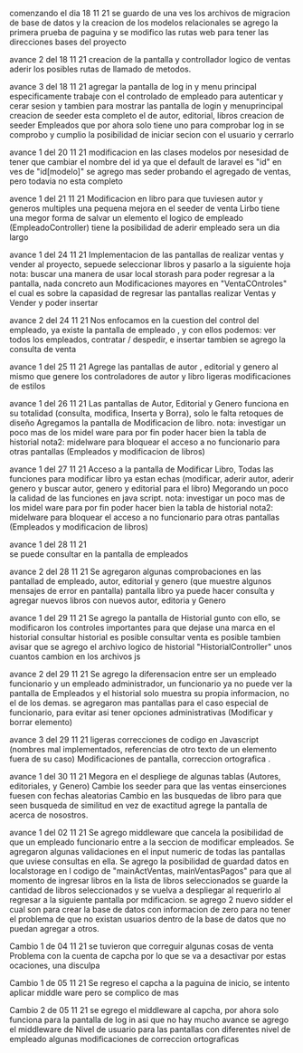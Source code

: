comenzando el dia 18 11 21
    se guardo de una ves los archivos de migracion de base de datos y la creacion de los modelos relacionales
    se agrego la primera prueba de paguina
    y se modifico las rutas web para tener las direcciones bases del proyecto
    
avance 2 del 18 11 21
    creacion de la pantalla y controllador logico de ventas
    aderir los posibles rutas de llamado de metodos.

avance 3 del 18 11 21
    agregar la pantalla de log in y menu principal
    especificamente trabaje con el controlado de empleado para autenticar y cerar sesion y tambien para mostrar las pantalla de login y menuprincipal
    creacion de seeder esta completo el de autor, editorial, libros
    creacion de seeder Empleados que por ahora solo tiene uno para comprobar log in
    se comprobo y cumplio la posibilidad de iniciar secion con el usuario y cerrarlo

avance 1 del 20 11 21
    modificacion en las clases modelos por nesesidad de tener que cambiar el nombre del id ya que el default de laravel es "id" en ves de "id[modelo]"
    se agrego mas seder probando el agregado de ventas, pero todavia no esta completo

avence 1 del 21 11 21
    Modificacion en libro para que tuviesen autor y generos multiples
    una pequena mejora en el seeder de venta
    Lirbo tiene una megor forma de salvar un elemento
    el logico de empleado (EmpleadoController) tiene la posibilidad de aderir empleado
    sera un dia largo

avance 1 del 24 11 21
    Implementacion de las pantallas de realizar ventas y vender al proyecto, sepuede seleccionar libros y pasarlo a la siguiente hoja
    nota: buscar una manera de usar local storash para poder regresar a la pantalla, nada concreto aun
    Modificaciones mayores en "VentaCOntroles" el cual es sobre la capasidad de regresar las pantallas realizar Ventas y Vender y poder insertar

avance 2 del 24 11 21
    Nos enfocamos en la cuestion del control del empleado, ya existe la pantalla de empleado , y con ellos podemos: ver todos los empleados, contratar / despedir, e insertar
    tambien se agrego la consulta de venta

avance 1 del 25 11 21
    Agrege las pantallas de autor , editorial y genero al mismo que genere los controladores de autor y libro
    ligeras modificaciones de estilos

avance 1 del 26 11 21
    Las pantallas de Autor, Editorial y Genero funciona en su totalidad (consulta, modifica, Inserta y Borra), solo le falta retoques de diseño
    Agregamos la pantalla de Modificacion de libro.
    nota: investigar un poco mas de los midel ware para por fin poder hacer bien la tabla de historial
    nota2: midelware para bloquear el acceso a no funcionario para otras pantallas (Empleados y modificacion de libros)

avance 1 del 27 11 21
    Acceso a la pantalla de Modificar Libro, Todas las funciones para modificar libro ya estan echas (modificar, aderir autor, aderir genero y buscar autor, genero y editorial para el libro)
    Megorando un poco la calidad de las funciones en java script.
    nota: investigar un poco mas de los midel ware para por fin poder hacer bien la tabla de historial
    nota2: midelware para bloquear el acceso a no funcionario para otras pantallas (Empleados y modificacion de libros)

avance 1 del 28 11 21  
    se puede consultar en la pantalla de empleados

avance 2 del 28 11 21
    Se agregaron algunas comprobaciones en las pantallad de empleado, autor, editorial y genero (que muestre algunos mensajes de error en pantalla)
    pantalla libro ya puede hacer consulta y agregar nuevos libros con nuevos autor, editoria y Genero
    
avance 1 del 29 11 21
    Se agrego la pantalla de Historial gunto con ello, se modificaron los controles importantes para que dejase una marca en el historial
    consultar historial es posible
    consultar venta es posible
    tambien avisar que se agrego el archivo logico de historial "HistorialController"
    unos cuantos cambion en los archivos js

avance 2 del 29 11 21
    Se agrego la diferensacion entre ser un empleado funcionario y un empleado administrador, un funcionario ya no puede ver la pantalla de Empleados y el historial solo muestra su propia informacion, no el de los demas.
    se agregaron mas pantallas para el caso especial de funcionario, para evitar asi tener opciones administrativas (Modificar y borrar elemento)

avance 3 del 29 11 21
    ligeras correcciones de codigo en Javascript (nombres mal implementados, referencias de otro texto de un elemento fuera de su caso)
    Modificaciones de pantalla, correccion ortografica .

avance 1 del 30 11 21
    Megora en el despliege de algunas tablas (Autores, editoriales, y Genero)
    Cambie los seeder para que las ventas einserciones fuesen con fechas aleatorias
    Cambio en las busquedas de libro para que seen busqueda de similitud en vez de exactitud
    agrege la pantalla de acerca de nosostros.

avance 1 del 02 11 21
    Se agrego middleware que cancela la posibilidad de que un empleado funcionario entre a la seccion de modificar empleados.
    Se agregaron algunas validaciones en el input numeric de todas las pantallas que uviese consultas en ella.
    Se agrego la posibilidad de guardad datos en localstorage en l codigo de "mainActVentas, mainVentasPagos" para que al momento de ingresar libros en la lista de libros seleccionados se guarde la cantidad de libros seleccionados y se vuelva a despliegar al requerirlo al regresar a la siguiente pantalla por mdificacion.
    se agrego 2 nuevo sidder el cual son para crear la base de datos con informacion de zero para no tener el problema de que no existan usuarios dentro de la base de datos que no puedan agregar a otros.
    
Cambio 1 de 04 11 21
    se tuvieron que correguir algunas cosas de venta
    Problema con la cuenta de capcha por lo que se va a desactivar por estas ocaciones, una disculpa

Cambio 1 de 05 11 21
    Se regreso el capcha a la paguina de inicio, se intento aplicar middle ware pero se complico de mas
    
Cambio 2 de 05 11 21
    se egrego el middleware al capcha, por ahora solo funciona para la pantalla de log in asi que no hay mucho avance
    se agrego el middleware de Nivel de usuario para las pantallas con diferentes nivel de empleado
    algunas modificaciones de correccion ortograficas